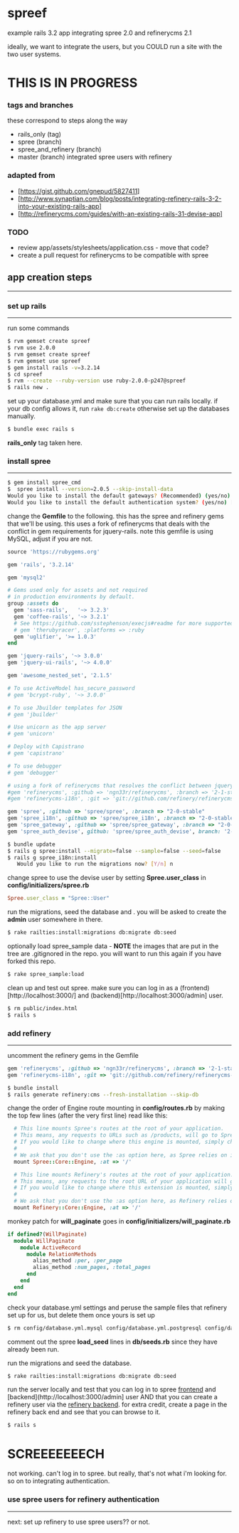 spreef
======

example rails 3.2 app integrating spree 2.0 and refinerycms 2.1

ideally, we want to integrate the users, but you COULD run a site with the two user systems.

# THIS IS IN PROGRESS

### tags and branches
these correspond to steps along the way
* rails_only (tag)
* spree (branch)
* spree_and_refinery (branch)
* master (branch) integrated spree users with refinery

### adapted from
* [https://gist.github.com/gnepud/5827411]
* [http://www.synaptian.com/blog/posts/integrating-refinery-rails-3-2-into-your-existing-rails-app]
* [http://refinerycms.com/guides/with-an-existing-rails-31-devise-app]

### TODO
* review app/assets/stylesheets/application.css - move that code?
* create a pull request for refinerycms to be compatible with spree

## app creation steps


- - -
### set up rails
- - -

run some commands
```sh
$ rvm gemset create spreef
$ rvm use 2.0.0
$ rvm gemset create spreef
$ rvm gemset use spreef
$ gem install rails -v=3.2.14
$ cd spreef
$ rvm --create --ruby-version use ruby-2.0.0-p247@spreef
$ rails new .
```

set up your database.yml and make sure that you can run rails locally. if your db config allows it, run ```rake db:create``` otherwise set up the databases manually.

```sh
$ bundle exec rails s
```

__rails_only__ tag taken here.


### install spree
- - -

```sh
$ gem install spree_cmd
$  spree install --version=2.0.5 --skip-install-data
Would you like to install the default gateways? (Recommended) (yes/no) [yes] yes
Would you like to install the default authentication system? (yes/no) [yes] yes
```

change the __Gemfile__ to the following. this has the spree and refinery gems that we'll be using. this uses a fork of refinerycms that deals with the conflict in gem requirements for jquery-rails. note this gemfile is using MySQL, adjust if
you are not.

```ruby
source 'https://rubygems.org'

gem 'rails', '3.2.14'

gem 'mysql2'

# Gems used only for assets and not required
# in production environments by default.
group :assets do
  gem 'sass-rails',   '~> 3.2.3'
  gem 'coffee-rails', '~> 3.2.1'
  # See https://github.com/sstephenson/execjs#readme for more supported runtimes
  # gem 'therubyracer', :platforms => :ruby
  gem 'uglifier', '>= 1.0.3'
end

gem 'jquery-rails', '~> 3.0.0'
gem 'jquery-ui-rails', '~> 4.0.0'

gem 'awesome_nested_set', '2.1.5'

# To use ActiveModel has_secure_password
# gem 'bcrypt-ruby', '~> 3.0.0'

# To use Jbuilder templates for JSON
# gem 'jbuilder'

# Use unicorn as the app server
# gem 'unicorn'

# Deploy with Capistrano
# gem 'capistrano'

# To use debugger
# gem 'debugger'

# using a fork of refinerycms that resolves the conflict between jquery-rails in refinery and spree
#gem 'refinerycms', :github => 'ngn33r/refinerycms', :branch => '2-1-stable'
#gem 'refinerycms-i18n', :git => 'git://github.com/refinery/refinerycms-i18n.git', :branch => '2-1-stable'

gem 'spree', :github => 'spree/spree', :branch => "2-0-stable"
gem 'spree_i18n', :github => 'spree/spree_i18n', :branch => "2-0-stable"
gem 'spree_gateway', :github => 'spree/spree_gateway', :branch => "2-0-stable"
gem 'spree_auth_devise', github: 'spree/spree_auth_devise', branch: '2-0-stable'
```

```sh
$ bundle update
$ rails g spree:install --migrate=false --sample=false --seed=false
$ rails g spree_i18n:install
   Would you like to run the migrations now? [Y/n] n
```

change spree to use the devise user by setting __Spree.user_class__ in __config/initializers/spree.rb__
```ruby
Spree.user_class = "Spree::User"
```

run the migrations, seed the database and . you will be asked to create the __admin__ user somewhere in there.
```sh
$ rake railties:install:migrations db:migrate db:seed
```

optionally load spree_sample data - __NOTE__ the images that are put in the tree are .gitignored in the repo. you will want to run this again if you have forked this repo.
```sh
$ rake spree_sample:load
```

clean up and test out spree. make sure you can log in as a (frontend)[http://localhost:3000/] and (backend)[http://localhost:3000/admin] user.
```sh
$ rm public/index.html
$ rails s
```

### add refinery
- - -

uncomment the refinery gems in the Gemfile
```ruby
gem 'refinerycms', :github => 'ngn33r/refinerycms', :branch => '2-1-stable'
gem 'refinerycms-i18n', :git => 'git://github.com/refinery/refinerycms-i18n.git', :branch => '2-1-stable'
```

```sh
$ bundle install
$ rails generate refinery:cms --fresh-installation --skip-db
```

change the order of Engine route mounting in __config/routes.rb__ by making the top few lines (after the very first line) read like this:
```ruby
  # This line mounts Spree's routes at the root of your application.
  # This means, any requests to URLs such as /products, will go to Spree::ProductsController.
  # If you would like to change where this engine is mounted, simply change the :at option to something different.
  #
  # We ask that you don't use the :as option here, as Spree relies on it being the default of "spree"
  mount Spree::Core::Engine, :at => '/'

  # This line mounts Refinery's routes at the root of your application.
  # This means, any requests to the root URL of your application will go to Refinery::PagesController#home.
  # If you would like to change where this extension is mounted, simply change the :at option to something different.
  #
  # We ask that you don't use the :as option here, as Refinery relies on it being the default of "refinery"
  mount Refinery::Core::Engine, :at => '/'
```

monkey patch for __will_paginate__ goes in __config/initializers/will_paginate.rb__
```ruby
if defined?(WillPaginate)
  module WillPaginate
    module ActiveRecord
      module RelationMethods
        alias_method :per, :per_page
        alias_method :num_pages, :total_pages
      end
    end
  end
end
```

check your database.yml settings and peruse the sample files that refinery set up for us, but delete them once yours is set up
```sh
$ rm config/database.yml.mysql config/database.yml.postgresql config/database.yml.sqlite3
```

comment out the spree __load_seed__ lines in __db/seeds.rb__ since they have already been run.

run the migrations and seed the database.
```sh
$ rake railties:install:migrations db:migrate db:seed
```

run the server locally and test that you can log in to spree [frontend](http://localhost:3000/) and [backend](http://localhost:3000/admin] user AND that you can create a refinery user via the [refinery backend](http://localhost:3000/refinery). for extra credit, create a page in the refinery back end and see that you can browse to it.
```sh
$ rails s
```

# SCREEEEEEECH
not working. can't log in to spree. but really, that's not what i'm looking for. so on to integrating authentication.

### use spree users for refinery authentication
- - -


next: set up refinery to use spree users?? or not.




